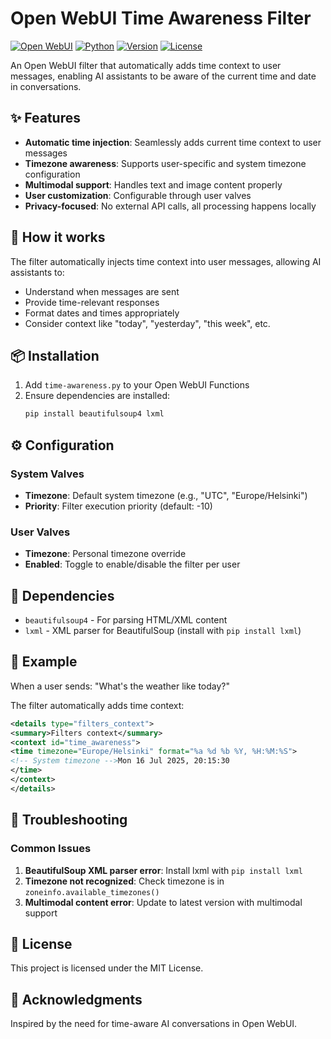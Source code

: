 # Open WebUI Time Awareness Filter

[![Open WebUI](https://img.shields.io/badge/Open%20WebUI-Compatible-blue?style=flat-square&logo=data:image/svg+xml;base64,PHN2ZyB3aWR0aD0iMjQiIGhlaWdodD0iMjQiIHZpZXdCb3g9IjAgMCAyNCAyNCIgZmlsbD0ibm9uZSIgeG1sbnM9Imh0dHA6Ly93d3cudzMub3JnLzIwMDAvc3ZnIj4KPHBhdGggZD0iTTEyIDJDNi40NzcgMiAyIDYuNDc3IDIgMTJTNi40NzcgMjIgMTIgMjIgMjIgMTcuNTIzIDIyIDEyIDIyIDIgMTIgMloiIGZpbGw9IiNmZmYiLz4KPHBhdGggZD0iTTEyIDJDNi40NzcgMiAyIDYuNDc3IDIgMTJTNi40NzcgMjIgMTIgMjIgMjIgMTcuNTIzIDIyIDEyIDIyIDIgMTIgMloiIGZpbGw9IiNmZmYiLz4KPC9zdmc+)](https://github.com/open-webui/open-webui)
[![Python](https://img.shields.io/badge/Python-3.8+-blue?style=flat-square&logo=python)](https://www.python.org/)
[![Version](https://img.shields.io/badge/Version-0.2.0-green?style=flat-square)](https://github.com/ronilaukkarinen/open-webui-time-awareness/releases)
[![License](https://img.shields.io/badge/License-MIT-yellow?style=flat-square)](LICENSE)

An Open WebUI filter that automatically adds time context to user messages, enabling AI assistants to be aware of the current time and date in conversations.

## ✨ Features

- **Automatic time injection**: Seamlessly adds current time context to user messages
- **Timezone awareness**: Supports user-specific and system timezone configuration
- **Multimodal support**: Handles text and image content properly
- **User customization**: Configurable through user valves
- **Privacy-focused**: No external API calls, all processing happens locally

## 🧠 How it works

The filter automatically injects time context into user messages, allowing AI assistants to:
- Understand when messages are sent
- Provide time-relevant responses
- Format dates and times appropriately
- Consider context like "today", "yesterday", "this week", etc.

## 📦 Installation

1. Add `time-awareness.py` to your Open WebUI Functions
2. Ensure dependencies are installed:
   ```bash
   pip install beautifulsoup4 lxml
   ```

## ⚙️ Configuration

### System Valves
- **Timezone**: Default system timezone (e.g., "UTC", "Europe/Helsinki")
- **Priority**: Filter execution priority (default: -10)

### User Valves
- **Timezone**: Personal timezone override
- **Enabled**: Toggle to enable/disable the filter per user

## 🔧 Dependencies

- `beautifulsoup4` - For parsing HTML/XML content
- `lxml` - XML parser for BeautifulSoup (install with `pip install lxml`)

## 📝 Example

When a user sends: "What's the weather like today?"

The filter automatically adds time context:
```xml
<details type="filters_context">
<summary>Filters context</summary>
<context id="time_awareness">
<time timezone="Europe/Helsinki" format="%a %d %b %Y, %H:%M:%S">
<!-- System timezone -->Mon 16 Jul 2025, 20:15:30
</time>
</context>
</details>
```

## 🐛 Troubleshooting

### Common Issues

1. **BeautifulSoup XML parser error**: Install lxml with `pip install lxml`
2. **Timezone not recognized**: Check timezone is in `zoneinfo.available_timezones()`
3. **Multimodal content error**: Update to latest version with multimodal support

## 📄 License

This project is licensed under the MIT License.

## 🙏 Acknowledgments

Inspired by the need for time-aware AI conversations in Open WebUI.